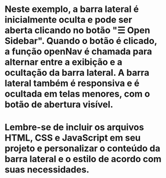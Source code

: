 # Neste exemplo, a barra lateral é inicialmente oculta e pode ser aberta clicando no botão "☰ Open Sidebar". Quando o botão é clicado, a função openNav é chamada para alternar entre a exibição e a ocultação da barra lateral. A barra lateral também é responsiva e é ocultada em telas menores, com o botão de abertura visível.

# Lembre-se de incluir os arquivos HTML, CSS e JavaScript em seu projeto e personalizar o conteúdo da barra lateral e o estilo de acordo com suas necessidades.